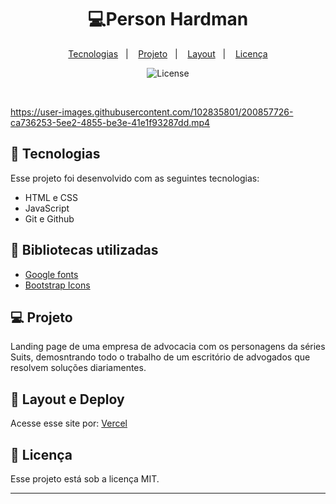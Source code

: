 <h1 align="center">💻Person Hardman</h1>

<p align="center">
  <a href="#-tecnologias">Tecnologias</a>&nbsp;&nbsp;&nbsp;|&nbsp;&nbsp;&nbsp;
  <a href="#-projeto">Projeto</a>&nbsp;&nbsp;&nbsp;|&nbsp;&nbsp;&nbsp;
  <a href="#-layout">Layout</a>&nbsp;&nbsp;&nbsp;|&nbsp;&nbsp;&nbsp;
  <a href="#memo-licença">Licença</a>
</p>

<p align="center">
  <img alt="License" src="https://img.shields.io/static/v1?label=license&message=MIT&color=49AA26&labelColor=000000">
</p>

<br>

https://user-images.githubusercontent.com/102835801/200857726-ca736253-5ee2-4855-be3e-41e1f93287dd.mp4

## 🚀 Tecnologias

Esse projeto foi desenvolvido com as seguintes tecnologias:

- HTML e CSS
- JavaScript
- Git e Github

## 📍 Bibliotecas utilizadas
- [Google fonts](https://fonts.google.com/)
- [Bootstrap Icons](https://icons.getbootstrap.com/)

## 💻 Projeto
Landing page de uma empresa de advocacia com os personagens da séries Suits, demosntrando todo o trabalho de um escritório de advogados que resolvem soluções diariamentes.


## 🔖 Layout e Deploy

Acesse esse site por: [Vercel](http://person-hardman.vercel.app/)


## :memo: Licença

Esse projeto está sob a licença MIT.

---


